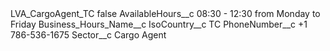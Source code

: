 <?xml version="1.0" encoding="UTF-8"?>
<CustomMetadata xmlns="http://soap.sforce.com/2006/04/metadata" xmlns:xsi="http://www.w3.org/2001/XMLSchema-instance" xmlns:xsd="http://www.w3.org/2001/XMLSchema">
    <label>LVA_CargoAgent_TC</label>
    <protected>false</protected>
    <values>
        <field>AvailableHours__c</field>
        <value xsi:type="xsd:string">08:30 - 12:30 from Monday to Friday</value>
    </values>
    <values>
        <field>Business_Hours_Name__c</field>
        <value xsi:nil="true"/>
    </values>
    <values>
        <field>IsoCountry__c</field>
        <value xsi:type="xsd:string">TC</value>
    </values>
    <values>
        <field>PhoneNumber__c</field>
        <value xsi:type="xsd:string">+1 786-536-1675</value>
    </values>
    <values>
        <field>Sector__c</field>
        <value xsi:type="xsd:string">Cargo Agent</value>
    </values>
</CustomMetadata>
